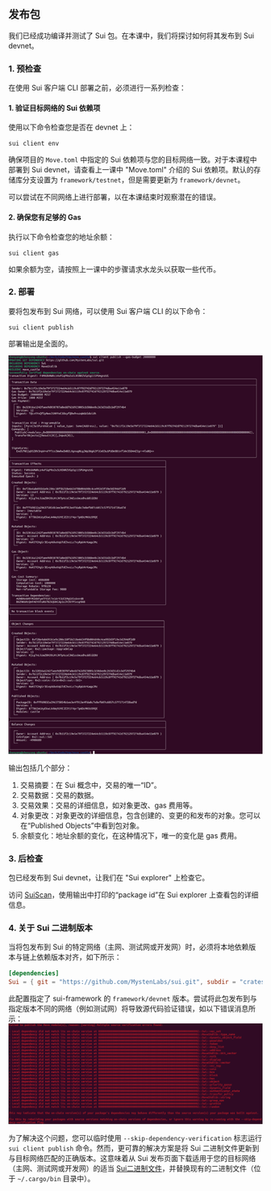 ## 发布包

我们已经成功编译并测试了 Sui 包。在本课中，我们将探讨如何将其发布到 Sui devnet。


### 1. 预检查
在使用 Sui 客户端 CLI 部署之前，必须进行一系列检查：

#### 1. 验证目标网络的 Sui 依赖项
使用以下命令检查您是否在 devnet 上：
```
sui client env
```
确保项目的 `Move.toml` 中指定的 Sui 依赖项与您的目标网络一致。对于本课程中部署到 Sui devnet，请查看上一课中 "Move.toml" 介绍的 Sui 依赖项。默认的存储库分支设置为 `framework/testnet`，但是需要更新为 `framework/devnet`。

可以尝试在不同网络上进行部署，以在本课结束时观察潜在的错误。

#### 2. 确保您有足够的 Gas
执行以下命令检查您的地址余额：
```
sui client gas
```
如果余额为空，请按照上一课中的步骤请求水龙头以获取一些代币。


### 2. 部署
要将包发布到 Sui 网络，可以使用 Sui 客户端 CLI 的以下命令：
```
sui client publish
```

部署输出是全面的。

![gas-budget](../04_构建、测试、发布/images/4-4.png?raw=true)

输出包括几个部分：

1. 交易摘要：在 Sui 概念中，交易的唯一“ID”。
2. 交易数据：交易的数据。
3. 交易效果：交易的详细信息，如对象更改、gas 费用等。
4. 对象更改：对象更改的详细信息，包含创建的、变更的和发布的对象。您可以在“Published Objects”中看到包对象。
5. 余额变化：地址余额的变化，在这种情况下，唯一的变化是 gas 费用。


### 3. 后检查
包已经发布到 Sui devnet，让我们在 "Sui explorer" 上检查它。

访问 [SuiScan](https://suiscan.xyz/devnet/home)，使用输出中打印的“package id”在 Sui explorer 上查看包的详细信息。


### 4. 关于 Sui 二进制版本
当将包发布到 Sui 的特定网络（主网、测试网或开发网）时，必须将本地依赖版本与链上依赖版本对齐，如下所示：

```toml
[dependencies]
Sui = { git = "https://github.com/MystenLabs/sui.git", subdir = "crates/sui-framework/packages/sui-framework", rev = "framework/devnet" }
```

此配置指定了 sui-framework 的 `framework/devnet` 版本。尝试将此包发布到与指定版本不同的网络（例如测试网）将导致源代码验证错误，如以下错误消息所示：
![error](../04_构建、测试、发布/images/4-5.png?raw=true)

为了解决这个问题，您可以临时使用 `--skip-dependency-verification` 标志运行 `sui client publish` 命令。然而，更可靠的解决方案是将 Sui 二进制文件更新到与目标网络匹配的正确版本。这意味着从 Sui 发布页面下载适用于您的目标网络（主网、测试网或开发网）的适当 [Sui二进制文件](https://github.com/MystenLabs/sui/releases)，并替换现有的二进制文件（位于 `~/.cargo/bin` 目录中）。
